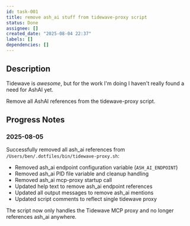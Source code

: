 ```yaml
---
id: task-001
title: remove ash_ai stuff from tidewave-proxy script
status: Done
assignee: []
created_date: "2025-08-04 22:37"
labels: []
dependencies: []
---
```


## Description

Tidewave is _awesome_, but for the work I'm doing I haven't really found a need
for AshAI yet.

Remove all AshAI references from the tidewave-proxy script.

## Progress Notes

### 2025-08-05

Successfully removed all ash_ai references from
`/Users/ben/.dotfiles/bin/tidewave-proxy.sh`:

- Removed ash_ai endpoint configuration variable (`ASH_AI_ENDPOINT`)
- Removed ash_ai PID file variable and cleanup handling
- Removed ash_ai mcp-proxy startup call
- Updated help text to remove ash_ai endpoint references
- Updated all output messages to remove ash_ai mentions
- Updated script comments to reflect single tidewave proxy

The script now only handles the Tidewave MCP proxy and no longer references
ash_ai anywhere.
